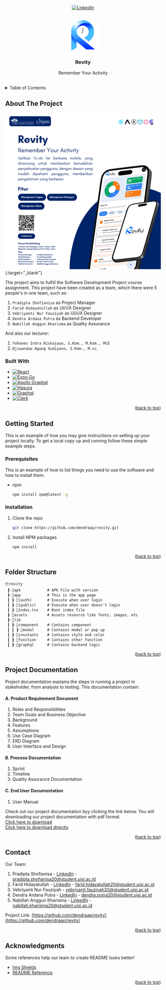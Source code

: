 <a name="readme-top"></a>
<p align="center">
    <a name="icon-linkedin" href="https://www.linkedin.com/in/dendra-ardana-putra/">
        <img src="https://img.shields.io/badge/-LinkedIn-black.svg?style=for-the-badge&logo=linkedin&colorB=555" alt="LinkedIn">
    </a>
</p>

<!-- LOGO REVITY -->
<br />
<div align="center">
    <a href="https://github.com/dendraap/revity">
        <img src="assets/images/icon_revity_transparant_1.png" width=100>
    </a>
    <h3 align="center">Revity</h3>
    <p>Remember Your Activity</p>
    <br/>
</div>

<!-- TABLE OF CONTENTS -->
<details>
  <summary>Table of Contents</summary>
  <ol>
    <li>
      <a href="#about-the-project">About The Project</a>
      <ul>
        <li><a href="#built-with">Built With</a></li>
      </ul>
    </li>
    <li>
      <a href="#getting-started">Getting Started</a>
      <ul>
        <li><a href="#prerequisites">Prerequisites</a></li>
        <li><a href="#installation">Installation</a></li>
      </ul>
    </li>
    <li><a href="#folder-structure">Folder Structure</a></li>
    <li><a href="#project-documentation">Project Documentation</a></li>
    <li><a href="#contact">Contact</a></li>
  </ol>
</details>

<!-- ABOUT THE PROJECT -->
## About The Project

[![Product Name Screen Shot][poster]](https://masterpiece.uisi.ac.id/karya/revity){:target="_blank"}

The project aims to fulfill the Software Development Project course assignment. This project have been created as a team, which there were 5 people's in one team, such as:
1. `Pradipta Shofianisa` as Project Manager
2. `Farid Hidayatullah` as UI/UX Designer
3. `Vebriyanti Nur Fauziyah` as UI/UX Designer
4. `Dendra Ardana Putra` as Backend Developer
5. `Nabillah Anggun Kharisma` as Quality Assurance

And also our lecturer:
1. `Yohanes Indra Riskajaya, S.Kom., M.Kom., MCE`
2. `Djiwandao Agung Sudiyono, S.Kom., M.sc.`


### Built With

* [![React][react-native]][react-url]
* [![Expo Go][expo-go]][expo-url]
* [![Apollo Graphql][apollo]][apollo-url]
* [![Hasura][hasura]][hasura-url]
* [![Graphql][graphql]][graphql-url]
* [![Clerk][clerk]][clerk-url]

<p align="right">(<a href="#readme-top">back to top</a>)</p>


<!-- GETTING STARTED -->
## Getting Started

This is an example of how you may give instructions on setting up your project locally.
To get a local copy up and running follow these simple example steps.

### Prerequisites

This is an example of how to list things you need to use the software and how to install them.
* npm
  ```sh
  npm install npm@latest -g
  ```

### Installation

1. Clone the repo
   ```sh
   git clone https://github.com/dendraap/revity.git
   ```
2. Install NPM packages
   ```sh
   npm install
   ```

<p align="right">(<a href="#readme-top">back to top</a>)</p>


<!-- FOLDER STRUCTURE -->
## Folder Structure
```
📦revity
 ┣ 📂apk            # APK File with version
 ┣ 📂app            # This is the app page                   
 ┃ ┣ 📂(auth)       # Execute when user login
 ┃ ┣ 📂(public)     # Execute when user doesn't login
 ┃ ┣ 📜index.tsx    # Root index file
 ┣ 📂assets         # Assets resource like fonts, images, etc
 ┣ 📂lib
 ┃ ┣ 📂component    # Contains component
 ┃ ┃ ┣ 📂modal      # Contains modal or pop up
 ┃ ┣ 📂constants    # Contains style and color
 ┃ ┣ 📂function     # Contains other function
 ┃ ┣ 📂graphql      # Contains backend logic
```
<p align="right">(<a href="#readme-top">back to top</a>)</p>


<!-- PROJECT DOCUMENTATION -->
## Project Documentation

Project documentation explains the steps in running a project in stakeholder, from analysis to testing. This documentation contain:
#### A. Product Requirement Document
1. Roles and Responsibilities
2. Team Goals and Business Objective
3. Background
4. Features
5. Assumptions
6. Use Case Diagram
7. ERD Diagram
8. User Interface and Design

#### B. Process Documentation
1. Sprint
2. Timeline
3. Quality Assurance Documentation

#### C. End User Documentation
1. User Manual

Check out our project documentation byy clicking the link below. You will downloading our project documentation with pdf format.
<br/>
<a href="https://drive.google.com/file/d/167hCDsmOi7BBK8rtjEsseJx1DsSjr7hk/view">Click here to download</a>
<br/>
<a href="https://drive.usercontent.google.com/u/0/uc?id=167hCDsmOi7BBK8rtjEsseJx1DsSjr7hk&export=download">Click here to download directly</a>

<p align="right">(<a href="#readme-top">back to top</a>)</p>


<!-- CONTACT -->
## Contact

Our Team:
1. Pradipta Shofianisa - [LinkedIn](https://www.linkedin.com/in/pradipta-shofianisa/) - pradipta.shofianisa20@student.uisi.ac.id
2. Farid Hidayatullah - [LinkedIn](https://www.linkedin.com/in/farid-hidayatullah-4b493a205/) - farid.hidayatullah20@student.uisi.ac.id
3. Vebriyanti Nur Fauziyah - vebriyanti.fauziyah20@student.uisi.ac.id
4. Dendra Ardana Putra - [LinkedIn](https://www.linkedin.com/in/dendra-ardana-putra/) - dendra.putra20@student.uisi.ac.id
5. Nabillah Anggun Kharisma - [LinkedIn](https://www.linkedin.com/in/nabillah-anggun-kharisma-010580269/) - nabillah.kharisma20@student.uisi.ac.id

Project Link: [https://github.com/dendraap/revity](https://github.com/dendraap/revity)

<p align="right">(<a href="#readme-top">back to top</a>)</p>


<!-- ACKNOWLEDGMENTS -->
## Acknowledgments

Some references help our team to create README looks better!

* [Img Shields](https://shields.io)
* [README Reference](https://github.com/othneildrew/Best-README-Template)

<p align="right">(<a href="#readme-top">back to top</a>)</p>


<!-- MARKDOWN LINKS & IMAGES -->
[poster]: assets/images/poster.png
[react-native]: https://img.shields.io/badge/React_Native-20232A?style=for-the-badge&logo=react&logoColor=61DAFB
[react-url]: https://reactnative.dev/
[expo-go]: https://img.shields.io/badge/Expo_Go-20232A?style=for-the-badge&logo=expo&logoColor=FFFFFF
[expo-url]: https://expo.dev/
[apollo]: https://img.shields.io/badge/Apollo_Graphql-35495E?style=for-the-badge&logo=apollographql&logoColor=FFFFFF
[apollo-url]: https://www.apollographql.com/
[hasura]: https://img.shields.io/badge/Hasura-FFFFFF?style=for-the-badge&logo=hasura&logoColor=1EB5D4
[hasura-url]: https://hasura.io/
[graphql]: https://img.shields.io/badge/Graphql-4A4A55?style=for-the-badge&logo=graphql&logoColor=E535AB
[graphql-url]: https://graphql.org/
[clerk]: https://img.shields.io/badge/Clerk-0769AD?style=for-the-badge&logo=clerk&logoColor=FFFFFF
[clerk-url]: https://clerk.com/
